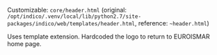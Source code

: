 Customizable: `core/header.html` (original: `/opt/indico/.venv/local/lib/python2.7/site-packages/indico/web/templates/header.html`, reference: `~header.html`)

Uses template extension. Hardcoded the logo to return to EUROISMAR home page.